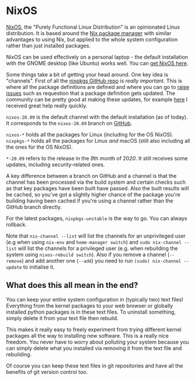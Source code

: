 # NixOS

[NixOS](https://nixos.org/), the "Purely Functional Linux Distribution" is an opinionated Linux distribution. It is based around the [Nix package manager](nix.md) with similar advantages to using Nix, but applied to the whole system configuration rather than just installed packages.

NixOS can be used effectively on a personal laptop - the default installation with the GNOME desktop (like Ubuntu) works well. You can [get NixOS here](https://nixos.org/download.html#nixos-iso).

Some things take a bit of getting your head around. One key idea is "channels".
First of all the [nixpkgs GitHub repo](https://github.com/NixOS/nixpkgs) is *really important*. This is where all the package definitions are defined and where you can go to [raise issues](https://github.com/NixOS/nixpkgs/issues/new/choose) such as requestion that a package definition gets updated. The community can be pretty good at making these updates, for example [here](https://github.com/NixOS/nixpkgs/issues/119283) I received great help really quickly.

`nixos-20.09` is the default channel with the default installation (as of today). It corresponds to the `nixos-20.09` branch on [GitHub](https://github.com/NixOS/nixpkgs/tree/nixos-20.09).

`nixos-*` holds all the packages for Linux (including for the OS NixOS). `nixpkgs-*` holds all the packages for Linux *and* macOS (still also including all the ones for the OS NixOS).

`*-20.09` refers to the release in the *9*th month of 20*20*. It still receives some updates, including security-related ones.

A key difference between a branch on GitHub and a channel is that the channel has been processed via the build system and certain checks such as that key packages have been built have passed. Also the built results will be cached, so you've got a slightly higher chance of the package you're building having been cached if you're using a channel rather than the GitHub branch directly.

For the latest packages, `nixpkgs-unstable` is the way to go. You can always rollback.

Note that `nix-channel --list` will list the channels for an unprivileged user (e.g when using `nix-env` and `home-manager switch`) and `sudo nix-channel --list` will list the channels for a privileged user (e.g. when rebuilding the system using `nixos-rebuild switch`). Also if you remove a channel (`--remove`) and add another one (`--add`) you need to run `(sudo) nix-channel --update` to initialise it.

## What does this all mean in the end?

You can keep your entire system configuration in (typically two) text files! Everything from the kernel packages to your web browser or globally installed python packages is in these text files. To uninstall something, simply delete it from your text file then rebuild.

This makes it really easy to freely experiment from trying different kernel packages all the way to installing new software. This is a really nice freedom. You never have to worry about polluting your system because you can simply delete what you installed via removing it from the text file and rebuilding.

Of course you can keep these text files in git repositories and have all the benefits of git version control too.